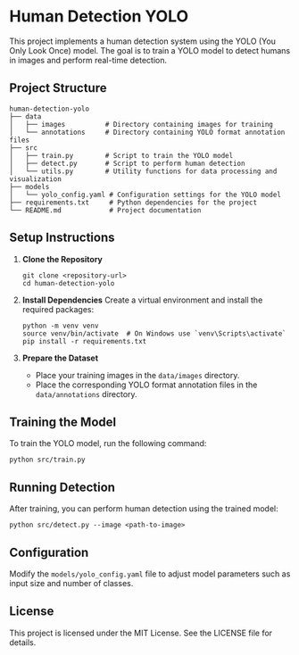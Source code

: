 # Human Detection YOLO

This project implements a human detection system using the YOLO (You Only Look Once) model. The goal is to train a YOLO model to detect humans in images and perform real-time detection.

## Project Structure

```
human-detection-yolo
├── data
│   ├── images          # Directory containing images for training
│   └── annotations     # Directory containing YOLO format annotation files
├── src
│   ├── train.py        # Script to train the YOLO model
│   ├── detect.py       # Script to perform human detection
│   └── utils.py        # Utility functions for data processing and visualization
├── models
│   └── yolo_config.yaml # Configuration settings for the YOLO model
├── requirements.txt     # Python dependencies for the project
└── README.md            # Project documentation
```

## Setup Instructions

1. **Clone the Repository**
   ```
   git clone <repository-url>
   cd human-detection-yolo
   ```

2. **Install Dependencies**
   Create a virtual environment and install the required packages:
   ```
   python -m venv venv
   source venv/bin/activate  # On Windows use `venv\Scripts\activate`
   pip install -r requirements.txt
   ```

3. **Prepare the Dataset**
   - Place your training images in the `data/images` directory.
   - Place the corresponding YOLO format annotation files in the `data/annotations` directory.

## Training the Model

To train the YOLO model, run the following command:
```
python src/train.py
```

## Running Detection

After training, you can perform human detection using the trained model:
```
python src/detect.py --image <path-to-image>
```

## Configuration

Modify the `models/yolo_config.yaml` file to adjust model parameters such as input size and number of classes.

## License

This project is licensed under the MIT License. See the LICENSE file for details.